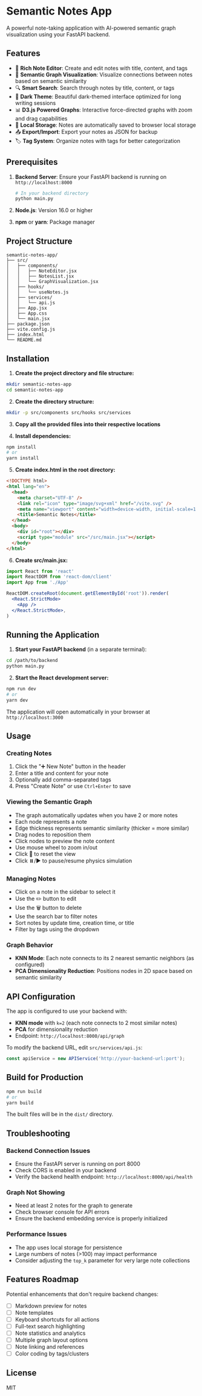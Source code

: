 # Semantic Notes App

A powerful note-taking application with AI-powered semantic graph visualization using your FastAPI backend.

## Features

- 📝 **Rich Note Editor**: Create and edit notes with title, content, and tags
- 🧠 **Semantic Graph Visualization**: Visualize connections between notes based on semantic similarity
- 🔍 **Smart Search**: Search through notes by title, content, or tags
- 🎨 **Dark Theme**: Beautiful dark-themed interface optimized for long writing sessions
- 📊 **D3.js Powered Graphs**: Interactive force-directed graphs with zoom and drag capabilities
- 💾 **Local Storage**: Notes are automatically saved to browser local storage
- 📤 **Export/Import**: Export your notes as JSON for backup
- 🏷️ **Tag System**: Organize notes with tags for better categorization

## Prerequisites

1. **Backend Server**: Ensure your FastAPI backend is running on `http://localhost:8000`
   ```bash
   # In your backend directory
   python main.py
   ```

2. **Node.js**: Version 16.0 or higher
3. **npm** or **yarn**: Package manager

## Project Structure

```
semantic-notes-app/
├── src/
│   ├── components/
│   │   ├── NoteEditor.jsx
│   │   ├── NotesList.jsx
│   │   └── GraphVisualization.jsx
│   ├── hooks/
│   │   └── useNotes.js
│   ├── services/
│   │   └── api.js
│   ├── App.jsx
│   ├── App.css
│   └── main.jsx
├── package.json
├── vite.config.js
├── index.html
└── README.md
```

## Installation

1. **Create the project directory and file structure:**

```bash
mkdir semantic-notes-app
cd semantic-notes-app
```

2. **Create the directory structure:**

```bash
mkdir -p src/components src/hooks src/services
```

3. **Copy all the provided files into their respective locations**

4. **Install dependencies:**

```bash
npm install
# or
yarn install
```

5. **Create index.html in the root directory:**

```html
<!DOCTYPE html>
<html lang="en">
  <head>
    <meta charset="UTF-8" />
    <link rel="icon" type="image/svg+xml" href="/vite.svg" />
    <meta name="viewport" content="width=device-width, initial-scale=1.0" />
    <title>Semantic Notes</title>
  </head>
  <body>
    <div id="root"></div>
    <script type="module" src="/src/main.jsx"></script>
  </body>
</html>
```

6. **Create src/main.jsx:**

```jsx
import React from 'react'
import ReactDOM from 'react-dom/client'
import App from './App'

ReactDOM.createRoot(document.getElementById('root')).render(
  <React.StrictMode>
    <App />
  </React.StrictMode>,
)
```

## Running the Application

1. **Start your FastAPI backend** (in a separate terminal):
```bash
cd /path/to/backend
python main.py
```

2. **Start the React development server:**
```bash
npm run dev
# or
yarn dev
```

The application will open automatically in your browser at `http://localhost:3000`

## Usage

### Creating Notes
1. Click the "➕ New Note" button in the header
2. Enter a title and content for your note
3. Optionally add comma-separated tags
4. Press "Create Note" or use `Ctrl+Enter` to save

### Viewing the Semantic Graph
- The graph automatically updates when you have 2 or more notes
- Each node represents a note
- Edge thickness represents semantic similarity (thicker = more similar)
- Drag nodes to reposition them
- Click nodes to preview the note content
- Use mouse wheel to zoom in/out
- Click 🎯 to reset the view
- Click ⏸️/▶️ to pause/resume physics simulation

### Managing Notes
- Click on a note in the sidebar to select it
- Use the ✏️ button to edit
- Use the 🗑️ button to delete
- Use the search bar to filter notes
- Sort notes by update time, creation time, or title
- Filter by tags using the dropdown

### Graph Behavior
- **KNN Mode**: Each note connects to its 2 nearest semantic neighbors (as configured)
- **PCA Dimensionality Reduction**: Positions nodes in 2D space based on semantic similarity

## API Configuration

The app is configured to use your backend with:
- **KNN mode** with `k=2` (each note connects to 2 most similar notes)
- **PCA** for dimensionality reduction
- Endpoint: `http://localhost:8000/api/graph`

To modify the backend URL, edit `src/services/api.js`:

```javascript
const apiService = new APIService('http://your-backend-url:port');
```

## Build for Production

```bash
npm run build
# or
yarn build
```

The built files will be in the `dist/` directory.

## Troubleshooting

### Backend Connection Issues
- Ensure the FastAPI server is running on port 8000
- Check CORS is enabled in your backend
- Verify the backend health endpoint: `http://localhost:8000/api/health`

### Graph Not Showing
- Need at least 2 notes for the graph to generate
- Check browser console for API errors
- Ensure the backend embedding service is properly initialized

### Performance Issues
- The app uses local storage for persistence
- Large numbers of notes (>100) may impact performance
- Consider adjusting the `top_k` parameter for very large note collections

## Features Roadmap

Potential enhancements that don't require backend changes:
- [ ] Markdown preview for notes
- [ ] Note templates
- [ ] Keyboard shortcuts for all actions
- [ ] Full-text search highlighting
- [ ] Note statistics and analytics
- [ ] Multiple graph layout options
- [ ] Note linking and references
- [ ] Color coding by tags/clusters

## License

MIT